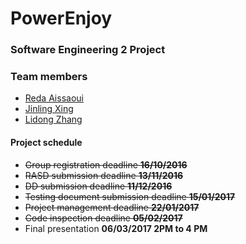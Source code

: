 # PowerEnjoy
### Software Engineering 2 Project


### Team members

* [Reda Aissaoui](https://github.com/a-reda)
* [Jinling Xing](https://github.com/jinglingxing)
* [Lidong Zhang](https://github.com/william1893)

#### Project schedule

- ~~Group registration deadline __16/10/2016__~~
- ~~RASD submission deadline __13/11/2016__~~
- ~~DD submission deadline __11/12/2016__~~
- ~~Testing document submission deadline __15/01/2017__~~
- ~~Project management deadline __22/01/2017__~~
- ~~Code inspection deadline __05/02/2017__~~
- Final presentation __06/03/2017 2PM to 4 PM__
